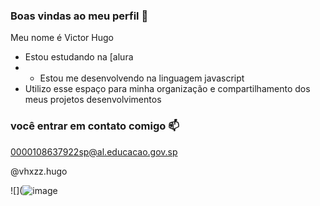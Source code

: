 ### Boas vindas ao meu perfil 💙

Meu nome é Victor Hugo

- Estou estudando na [alura
- - Estou me desenvolvendo na linguagem javascript
- Utilizo esse espaço para minha organização e compartilhamento dos meus projetos desenvolvimentos

### você entrar em contato comigo 📫 

0000108637922sp@al.educacao.gov.sp

@vhxzz.hugo

![](![image](https://github.com/victorhugofiorimoia/victorhugofiorimoia1/assets/169313601/a4da4e6e-836c-4c52-8114-e602ed0964d2)



